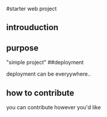 #starter web project

## introuduction
## purpose

"simple project"
##deployment

deployment can be everyywhere..
## how to contribute

you can contribute however you'd like